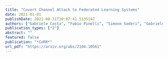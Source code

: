 ```yaml
---
title: "Covert Channel Attack to Federated Learning Systems"
date: 2021-01-01
publishDate: 2021-08-31T10:07:41.513514Z
authors: ["Gabriele Costa", "Fabio Pinelli", "Simone Soderi", "Gabriele Tolomei"]
publication_types: ["2"]
abstract: ""
featured: false
publication: "*CoRR*"
url_pdf: "https://arxiv.org/abs/2104.10561"
---
```


